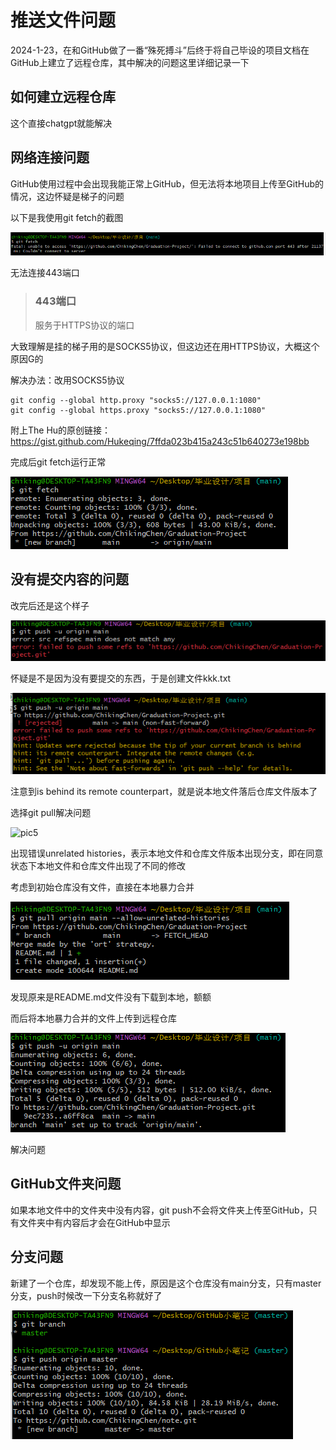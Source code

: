 # 推送文件问题

2024-1-23，在和GitHub做了一番“殊死搏斗”后终于将自己毕设的项目文档在GitHub上建立了远程仓库，其中解决的问题这里详细记录一下

## 如何建立远程仓库

这个直接chatgpt就能解决

## 网络连接问题

GitHub使用过程中会出现我能正常上GitHub，但无法将本地项目上传至GitHub的情况，这边怀疑是梯子的问题

以下是我使用git fetch的截图

![pic1](.\pic1.png)

无法连接443端口

> ### 443端口
>
> 服务于HTTPS协议的端口

大致理解是挂的梯子用的是SOCKS5协议，但这边还在用HTTPS协议，大概这个原因G的

解决办法：改用SOCKS5协议

```
git config --global http.proxy "socks5://127.0.0.1:1080"
git config --global https.proxy "socks5://127.0.0.1:1080"
```

附上The Hu的原创链接：https://gist.github.com/Hukeqing/7ffda023b415a243c51b640273e198bb

完成后git fetch运行正常

![pic2](.\pic2.png)

## 没有提交内容的问题

改完后还是这个样子

![pic3](.\pic3.png)

怀疑是不是因为没有要提交的东西，于是创建文件kkk.txt

![pic4](.\pic4.png)

注意到is behind its remote counterpart，就是说本地文件落后仓库文件版本了

选择git pull解决问题

![pic5](C:\Users\chiking\Desktop\GitHub小笔记\pic5.png)

出现错误unrelated histories，表示本地文件和仓库文件版本出现分支，即在同意状态下本地文件和仓库文件出现了不同的修改

考虑到初始仓库没有文件，直接在本地暴力合并

![pic6](.\pic6.png)

发现原来是README.md文件没有下载到本地，额额

而后将本地暴力合并的文件上传到远程仓库

![pic7](.\pic7.png)

解决问题

## GitHub文件夹问题

如果本地文件中的文件夹中没有内容，git push不会将文件夹上传至GitHub，只有文件夹中有内容后才会在GitHub中显示

## 分支问题

新建了一个仓库，却发现不能上传，原因是这个仓库没有main分支，只有master分支，push时候改一下分支名称就好了

![pic8](.\pic8.png)